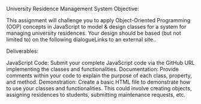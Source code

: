 University Residence Management System
Objective:

This assignment will challenge you to apply Object-Oriented Programming (OOP) concepts in JavaScript to model & design classes for a system for managing university residences. Your design should be based (but not limited to) on the following dialogueLinks to an external site..

Deliverables:

JavaScript Code: Submit your complete JavaScript code via the GitHub URL implementing the classes and functionalities.
Documentation: Provide comments within your code to explain the purpose of each class, property, and method.
Demonstration: Create a basic HTML file to demonstrate how to use your classes and functionalities. This could involve creating objects, assigning residences to students, submitting maintenance requests, etc.
